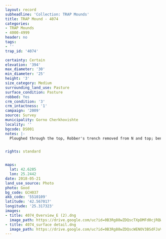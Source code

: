 ```yaml
---
layout: record
subheadline: 'Collection: TRAP Mounds'
title: TRAP Mound - 4074
categories:
- TRAP Mounds
- 4000-4999
header: no
tags:
- ''
trap_id: '4074'

certainty: Certain
elevation: '394'
max_diameter: '30'
min_diameter: '25'
height: '3'
size_category: Medium
surrounding_land_use: Pasture
surface_condition: Pasture
robbed: Yes
crm_condition: '3'
crm_intactness: '1'
campaign: '2009'
source: Survey
municipality: Gorno Cherkhovishte
locality: ''
bgcode: DS001
notes: |-
  Ploughed through the top, Robber's trench removed from N and top; benchmark GT596.


rights: standard


maps:
  lat: 42.6285
  lon: 25.2442
date: 2018-05-21
land_use_source: Photo
photo: Good
bg_code: GCH037
akb_code: '5510109'
latitude: '42.567017'
longitude: '25.317323'
images:
- title: 4074_Overview_E (2).dng
  image_path: https://drive.google.com/uc?id=0B3Rg88wZDQscTXpDMFd0cjRQWGM
- title: 4074_surface detail.dng
  image_path: https://drive.google.com/uc?id=0B3Rg88wZDQscWENOV3BSdFJaVHM
---
```

